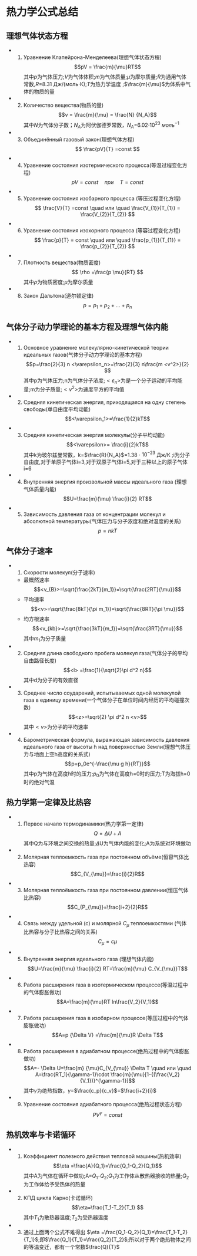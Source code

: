 # 热力学公式总结

## 理想气体状态方程
- 1. Уравнение Клапейрона-Менделеева(理想气体状态方程)
      $$pV = \frac{m}{\mu}RT$$ 
其中$p$为气体压力;$V$为气体体积;$m$为气体质量;${\mu}$为摩尔质量;$R$为通用气体常数,$R$=8.31 Дж/(моль$\cdot$К);$T$为热力学温度 ;$\frac{m}{\mu}$为体系中气体的物质的量
- 2.  Количество вещества(物质的量)
  $$ν = \frac{m}{\mu} = \frac{N} {N_A}$$
其中$N$为气体分子数；$N_A$为阿伏伽德罗常数，$N_A$=6.02$\cdot$$10^{23}$ ${моль}^{-1}$
- 3. Объединённый газовый закон(理想气体方程)
$$ \frac{pV}{T} =const $$

- 4. Уравнение состояния изотермического процесса(等温过程变化方程)
 $$ pV = const \quad при\quad  T=const$$ 
 
- 5. Уравнение состояния изобарного процесса (等压过程变化方程)
$$ \frac{V}{T} =const \quad  или \quad  \frac{V_{1}}{T_{1}} = \frac{V_{2}}{T_{2}}   $$

- 6. Уравнение состояния изохорного процесса (等容过程变化方程)
$$ \frac{p}{T} = const \quad  или \quad \frac{p_{1}}{T_{1}} = \frac{p_{2}}{T_{2}} $$

- 7. Плотность вещества(物质密度)
$$ \rho =\frac{p \mu}{RT} $$
其中$\rho$为物质密度;${\mu}$为摩尔质量
- 8. Закон Дальтона(道尔顿定律) 
$$p=p_1+p_2+...+p_n$$

## 气体分子动力学理论的基本方程及理想气体内能
- 1. Основное уравнение молекулярно-кинетической теории идеальных    газов(气体分子动力学理论的基本方程)
$$p=\frac{2}{3} n <\varepsilon_n>=\frac{2}{3} n\frac{m <v^2>}{2} $$
其中p为气体压力;n为气体分子浓度;$<\varepsilon_n>$为是一个分子运动的平均能量;m为分子质量;$<v^2>$为速度平方的平均值
- 2. Средняя кинетическая энергия, приходящаяся на одну степень свободы(单自由度平均动能)
  $$<\varepsilon_1>=\frac{1}{2}kT$$
- 3. Средняя кинетическая энергия молекулы(分子平均动能)
  $$<\varepsilon>= \frac{i}{2}kT$$
其中k为玻尔兹曼常数，k=$\frac{R}{N_A}$=1.38 $\cdot$ $10^{-23}$ Дж/К ;i为分子自由度,对于单原子气体i=3,对于双原子气体i=5,对于三种以上的原子气体i=6
- 4. Внутренняя энергия произвольной массы идеального газа (理想气体质量内能)
  $$U=\frac{m}{\mu} \frac{i}{2} RT$$
- 5. Зависимость давления газа от концентрации молекул и абсолютной температуры(气体压力与分子浓度和绝对温度的关系)
  $$p=nkT$$
## 气体分子速率
- 1.  Скорости молекул(分子速率)
  - 最概然速率
$$<v_{B}>=\sqrt{\frac{2kT}{m_1}}=\sqrt{\frac{2RT}{\mu}}$$
  - 平均速率
  $$<v>=\sqrt{\frac{8kT}{\pi m_1}}=\sqrt{\frac{8RT}{\pi \mu}}$$
  - 均方根速率
  $$<v_{kb}>=\sqrt{\frac{3kT}{m_1}}=\sqrt{\frac{3RT}{\mu}}$$
 其中$m_1$为分子质量
- 2.  Средняя длина свободного пробега молекул газа(气体分子的平均自由路径长度)
$$<l>  =\frac{1}{\sqrt{2}\pi d^2 n}$$
其中d为分子的有效直径
- 3. Среднее число соударений, испытываемых одной молекулой газа в единицу времени(一个气体分子在单位时间内经历的平均碰撞次数)
  $$<z>=\sqrt{2} \pi d^2 n <v>$$
 其中$<v>$为分子的平均速率
- 4. Барометрическая формула, выражающая зависимость давления идеального газа от высоты h над поверхностью Земли(理想气体压力与地面上空h高度的关系式)
  $$p=p_0e^{-\frac{\mu g h}{RT}}$$
其中p为气体在高度h时的压力;$p_0$为气体在高度h=0时的压力;T为海拔h=0时的绝对气温
## 热力学第一定律及比热容 
- 1. Первое начало термодинамики(热力学第一定律)
  $$Q=\Delta U+A$$
其中Q为与环境之间交换的热量;$\Delta$U为气体内能的变化;A为系统对环境做功
- 2. Молярная теплоемкость газа при постоянном объёме(恒容气体比热容)  
  $$C_{V_{\mu}}=\frac{i}{2}R$$
- 3.   Молярная теплоёмкость газа при постоянном давлении(恒压气体比热容)
  $$C_{P_{\mu}}=\frac{i+2}{2}R$$
- 4. Связь между удельной (c) и молярной $C_{\mu}$ теплоемкостями  (气体比热容与分子比热容之间的关系)
  $$C_{\mu}=c\mu$$
- 5.  Внутренняя энергия идеального газа (理想气体内能)
  $$U=\frac{m}{\mu} \frac{i}{2} RT=\frac{m}{\mu} C_{V_{\mu}}T$$
- 6. Работа расширения газа в изотермическом процессе(等温过程中的气体膨胀做功)
  $$A=\frac{m}{\mu}RT ln\frac{V_2}{V_1}$$
- 7. Работа расширения газа в изобарном процессе(等压过程中的气体膨胀做功)  
  $$A=p {\Delta V} =\frac{m}{\mu}R \Delta T$$
- 8. Работа расширения в адиабатном процессе(绝热过程中的气体膨胀做功)
$$A=- \Delta U=\frac{m} {\mu}C_{V_{\mu}} \Delta T \quad  или \quad A=\frac{RT_1}{\gamma-1}\cdot \frac{m}{\mu}[1-{(\frac{V_2}{V_1})}^{\gamma-1}]$$
其中$\gamma$为绝热指数，$\gamma$=$\frac{c_p}{c_v}$=$\frac{i+2}{i}$
- 9. Уравнение состояния адиабатного процесса(绝热过程状态方程)
  $$PV^{\gamma}=const$$
## 热机效率与卡诺循环
- 1. Коэффициент полезного действия тепловой машины(热机效率)
  $$\eta =\frac{A}{Q_1}=\frac{Q_1-Q_2}{Q_1}$$
 其中A为气体在循环中做功;A=$Q_1$-$Q_2$;$Q_1$为工作体从散热器接收的热量;$Q_2$为工作体给予受热体的热量
- 2.  КПД цикла Карно(卡诺循环)
  $$\eta=\frac{T_1-T_2}{T_1} $$
其中$T_1$为散热器温度;$T_2$为受热器温度
- 3. 通过上面两个公式不难得出 $\eta =\frac{Q_1-Q_2}{Q_1}=\frac{T_1-T_2}{T_1}$;即$\frac{Q_1}{T_1}=\frac{Q_2}{T_2}$;所以对于两个绝热物体之间的等温变迁，都有一个常数$\frac{Q}{T}$